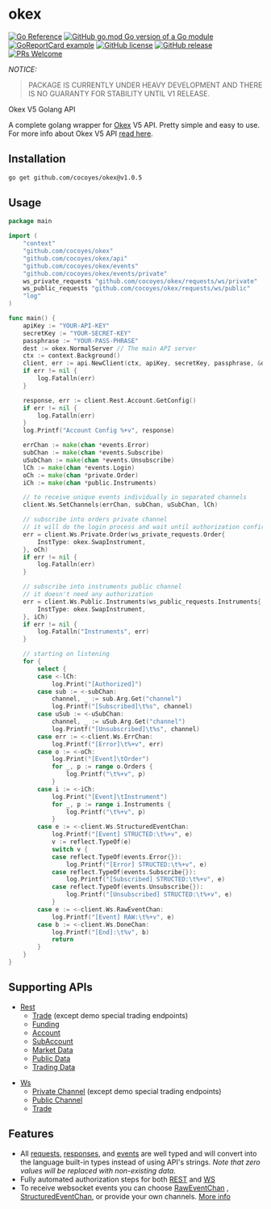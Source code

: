 okex
====
[![Go Reference](https://pkg.go.dev/badge/github.com/cocoyes/okex.svg)](https://pkg.go.dev/github.com/cocoyes/okex)
[![GitHub go.mod Go version of a Go module](https://img.shields.io/github/go-mod/go-version/aiviaio/okex.svg)](https://github.com/cocoyes/okex)
[![GoReportCard example](https://goreportcard.com/badge/github.com/cocoyes/okex)](https://goreportcard.com/report/github.com/cocoyes/okex)
[![GitHub license](https://img.shields.io/github/license/aiviaio/okex.svg)](https://github.com/cocoyes/okex/blob/main/LICENSE)
[![GitHub release](https://img.shields.io/github/release/aiviaio/okex.svg)](https://github.com/cocoyes/okex/releases/)
[![PRs Welcome](https://img.shields.io/badge/PRs-welcome-brightgreen.svg?style=flat-square)](http://makeapullrequest.com)

*NOTICE:*
> PACKAGE IS CURRENTLY UNDER HEAVY DEVELOPMENT AND THERE IS NO GUARANTY FOR STABILITY UNTIL V1 RELEASE.

Okex V5 Golang API

A complete golang wrapper for [Okex](https://www.okex.com) V5 API. Pretty simple and easy to use. For more info about
Okex V5 API [read here](https://www.okex.com/docs-v5/en).

Installation
-----------------

```bash
go get github.com/cocoyes/okex@v1.0.5
```

Usage
-----------

```go
package main

import (
	"context"
	"github.com/cocoyes/okex"
	"github.com/cocoyes/okex/api"
	"github.com/cocoyes/okex/events"
	"github.com/cocoyes/okex/events/private"
	ws_private_requests "github.com/cocoyes/okex/requests/ws/private"
	ws_public_requests "github.com/cocoyes/okex/requests/ws/public"
	"log"
)

func main() {
	apiKey := "YOUR-API-KEY"
	secretKey := "YOUR-SECRET-KEY"
	passphrase := "YOUR-PASS-PHRASE"
	dest := okex.NormalServer // The main API server
	ctx := context.Background()
	client, err := api.NewClient(ctx, apiKey, secretKey, passphrase, &dest)
	if err != nil {
		log.Fatalln(err)
	}

	response, err := client.Rest.Account.GetConfig()
	if err != nil {
		log.Fatalln(err)
	}
	log.Printf("Account Config %+v", response)

	errChan := make(chan *events.Error)
	subChan := make(chan *events.Subscribe)
	uSubChan := make(chan *events.Unsubscribe)
	lCh := make(chan *events.Login)
	oCh := make(chan *private.Order)
	iCh := make(chan *public.Instruments)

	// to receive unique events individually in separated channels
	client.Ws.SetChannels(errChan, subChan, uSubChan, lCh)

	// subscribe into orders private channel
	// it will do the login process and wait until authorization confirmed
	err = client.Ws.Private.Order(ws_private_requests.Order{
		InstType: okex.SwapInstrument,
	}, oCh)
	if err != nil {
		log.Fatalln(err)
	}

	// subscribe into instruments public channel
	// it doesn't need any authorization
	err = client.Ws.Public.Instruments(ws_public_requests.Instruments{
		InstType: okex.SwapInstrument,
	}, iCh)
	if err != nil {
		log.Fatalln("Instruments", err)
	}

	// starting on listening 
	for {
		select {
		case <-lCh:
			log.Print("[Authorized]")
		case sub := <-subChan:
			channel, _ := sub.Arg.Get("channel")
			log.Printf("[Subscribed]\t%s", channel)
		case uSub := <-uSubChan:
			channel, _ := uSub.Arg.Get("channel")
			log.Printf("[Unsubscribed]\t%s", channel)
		case err := <-client.Ws.ErrChan:
			log.Printf("[Error]\t%+v", err)
		case o := <-oCh:
			log.Print("[Event]\tOrder")
			for _, p := range o.Orders {
				log.Printf("\t%+v", p)
			}
		case i := <-iCh:
			log.Print("[Event]\tInstrument")
			for _, p := range i.Instruments {
				log.Printf("\t%+v", p)
			}
		case e := <-client.Ws.StructuredEventChan:
			log.Printf("[Event] STRUCTED:\t%+v", e)
			v := reflect.TypeOf(e)
			switch v {
			case reflect.TypeOf(events.Error{}):
				log.Printf("[Error] STRUCTED:\t%+v", e)
			case reflect.TypeOf(events.Subscribe{}):
				log.Printf("[Subscribed] STRUCTED:\t%+v", e)
			case reflect.TypeOf(events.Unsubscribe{}):
				log.Printf("[Unsubscribed] STRUCTED:\t%+v", e)
			}
		case e := <-client.Ws.RawEventChan:
			log.Printf("[Event] RAW:\t%+v", e)
		case b := <-client.Ws.DoneChan:
			log.Printf("[End]:\t%v", b)
			return
		}
	}
}
```

Supporting APIs
---------------

* [Rest](https://www.okex.com/docs-v5/en/#rest-api)
    * [Trade](https://www.okex.com/docs-v5/en/#rest-api-trade) (except demo special trading endpoints)
    * [Funding](https://www.okex.com/docs-v5/en/#rest-api-funding)
    * [Account](https://www.okex.com/docs-v5/en/#rest-api-account)
    * [SubAccount](https://www.okex.com/docs-v5/en/#rest-api-subaccount)
    * [Market Data](https://www.okex.com/docs-v5/en/#rest-api-market-data)
    * [Public Data](https://www.okex.com/docs-v5/en/#rest-api-public-data)
    * [Trading Data](https://www.okex.com/docs-v5/en/#rest-api-trading-data)

[comment]: <> (    * [Status]&#40;https://www.okex.com/docs-v5/en/#rest-api-status&#41;)

* [Ws](https://www.okex.com/docs-v5/en/#websocket-api)
    * [Private Channel](https://www.okex.com/docs-v5/en/#websocket-api-private-channel) (except demo special trading
      endpoints)
    * [Public Channel](https://www.okex.com/docs-v5/en/#websocket-api-public-channels)
    * [Trade](https://www.okex.com/docs-v5/en/#websocket-api-trade)

Features
--------

* All [requests](/requests), [responses](/responses), and [events](events) are well typed and will convert into the
  language built-in types instead of using API's strings. *Note that zero values will be replaced with non-existing
  data.*
* Fully automated authorization steps for both [REST](/api/rest) and [WS](/api/ws)
* To receive websocket events you can choose [RawEventChan](/api/ws/client.go#L25)
  , [StructuredEventChan](/api/ws/client.go#L28), or provide your own
  channels. [More info](https://github.com/cocoyes/okex/wiki/Handling-WS-events) 
